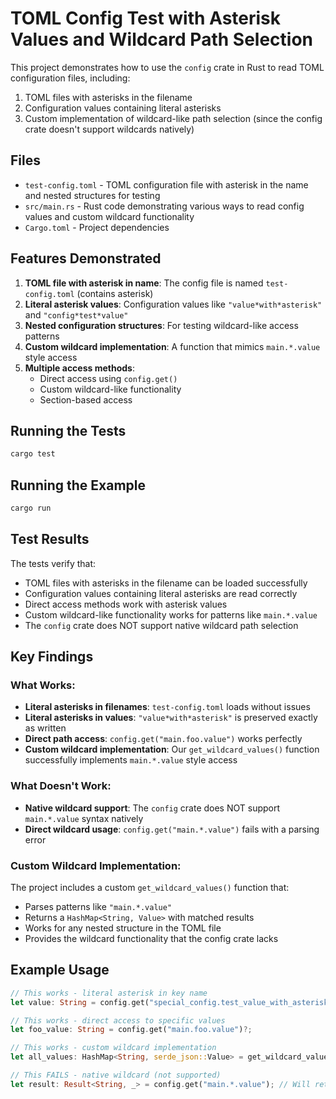 # TOML Config Test with Asterisk Values and Wildcard Path Selection

This project demonstrates how to use the `config` crate in Rust to read TOML configuration files, including:
1. TOML files with asterisks in the filename
2. Configuration values containing literal asterisks
3. Custom implementation of wildcard-like path selection (since the config crate doesn't support wildcards natively)

## Files

- `test-config.toml` - TOML configuration file with asterisk in the name and nested structures for testing
- `src/main.rs` - Rust code demonstrating various ways to read config values and custom wildcard functionality
- `Cargo.toml` - Project dependencies

## Features Demonstrated

1. **TOML file with asterisk in name**: The config file is named `test-config.toml` (contains asterisk)
2. **Literal asterisk values**: Configuration values like `"value*with*asterisk"` and `"config*test*value"`
3. **Nested configuration structures**: For testing wildcard-like access patterns
4. **Custom wildcard implementation**: A function that mimics `main.*.value` style access
5. **Multiple access methods**:
   - Direct access using `config.get()`
   - Custom wildcard-like functionality
   - Section-based access

## Running the Tests

```bash
cargo test
```

## Running the Example

```bash
cargo run
```

## Test Results

The tests verify that:
- TOML files with asterisks in the filename can be loaded successfully
- Configuration values containing literal asterisks are read correctly
- Direct access methods work with asterisk values
- Custom wildcard-like functionality works for patterns like `main.*.value`
- The `config` crate does NOT support native wildcard path selection

## Key Findings

### What Works:
- **Literal asterisks in filenames**: `test-config.toml` loads without issues
- **Literal asterisks in values**: `"value*with*asterisk"` is preserved exactly as written
- **Direct path access**: `config.get("main.foo.value")` works perfectly
- **Custom wildcard implementation**: Our `get_wildcard_values()` function successfully implements `main.*.value` style access

### What Doesn't Work:
- **Native wildcard support**: The `config` crate does NOT support `main.*.value` syntax natively
- **Direct wildcard usage**: `config.get("main.*.value")` fails with a parsing error

### Custom Wildcard Implementation:
The project includes a custom `get_wildcard_values()` function that:
- Parses patterns like `"main.*.value"`
- Returns a `HashMap<String, Value>` with matched results
- Works for any nested structure in the TOML file
- Provides the wildcard functionality that the config crate lacks

## Example Usage

```rust
// This works - literal asterisk in key name
let value: String = config.get("special_config.test_value_with_asterisk")?;

// This works - direct access to specific values
let foo_value: String = config.get("main.foo.value")?;

// This works - custom wildcard implementation
let all_values: HashMap<String, serde_json::Value> = get_wildcard_values(&config, "main.*.value")?;

// This FAILS - native wildcard (not supported)
let result: Result<String, _> = config.get("main.*.value"); // Will return an error
```